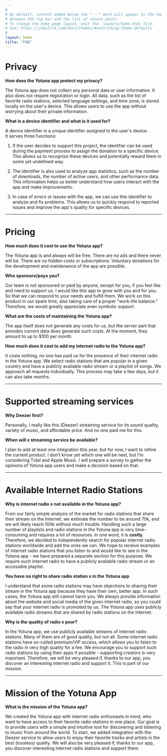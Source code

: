 ```yaml
---
#
# By default, content added below the "---" mark will appear in the home page
# between the top bar and the list of recent posts.
# To change the home page layout, edit the _layouts/home.html file.
# See: https://jekyllrb.com/docs/themes/#overriding-theme-defaults
#
layout: home
title: "FAQ"
---
```


# Privacy

**How does the Yotuna app protect my privacy?**

The Yotuna app does not collect any personal data or user information.
It also does not require registration or login.
All data, such as the list of favorite radio stations, selected language settings, and time zone, is stored locally on the user's device.
This allows users to use the app without worrying about their private information.

**What is a device identifier and what is it used for?**

A device identifier is a unique identifier assigned to the user's device.  
It serves three functions:

1. If the user decides to support this project, the identifier can be used during the payment process to assign the donation to a specific device. This allows us to recognize these devices and potentially reward them in some yet undefined way.

2. The identifier is also used to analyze app statistics, such as the number of downloads, the number of active users, and other performance data. This information helps us better understand how users interact with the app and make improvements.

3. In case of errors or issues with the app, we can use this identifier to analyze and fix problems. This allows us to quickly respond to reported issues and improve the app's quality for specific devices.

---

# Pricing

**How much does it cost to use the Yotuna app?**

The Yotuna app is and always will be free.
There are no ads and there never will be.
There are no hidden costs or subscriptions.
Voluntary donations for the development and maintenance of the app are possible.

**Who sponsors/pays you?**

Our team is not sponsored or paid by anyone, except for you, if you feel like and need to support us.
I would like this app to grow with you and for you. So that we can respond to your needs and fulfill them.
We work on this product in our spare time, also taking care of a proper "work-life balance." Therefore, we would greatly appreciate even symbolic support.

**What are the costs of maintaining the Yotuna app?**

The app itself does not generate any costs for us, but the server part that provides current data does generate such costs.
At the moment, they amount to up to $100 per month.

**How much does it cost to add my internet radio to the Yotuna app?**

It costs nothing, no one has paid us for the presence of their internet radio in the Yotuna app.
We select radio stations that are popular in a given country and have a publicly available radio stream or a playlist of songs.
We approach all requests individually. This process may take a few days, but it can also take months.

---

# Supported streaming services

**Why Deezer first?**

Personally, I really like this (Deezer) streaming service for its sound quality, variety of music, and affordable price. And no one paid me for this.

**When will x streaming service be available?**

I plan to add at least one integration this year, but for now, I want to refine the current product. I don’t know yet which one will be next, but I’m considering Tidal and Apple Music. I will prepare a survey to gather the opinions of Yotuna app users and make a decision based on that.

---

# Available Internet Radio Stations

**Why is internet radio x not available in the Yotuna app?**

From our fairly simple analysis of the market for radio stations that share their stream on the Internet, we estimate the number to be around 70k, and we will likely reach 100k without much trouble.
Handling such a large number of playlists and radio stations in the Yotuna app is very time-consuming and requires a lot of resources.
In one word, it is **costly**. Therefore, we decided to independently search for popular internet radio stations worldwide and add the ones we can.
We hope to receive examples of internet radio stations that you listen to and would like to see in the Yotuna app - we have prepared a separate section for this purpose.
We require such internet radio to have a publicly available radio stream or an accessible playlist.

**You have no right to share radio station x in the Yotuna app**

I understand that some radio stations may have objections to sharing their stream in the Yotuna app because they have their own, better app.
In such cases, the Yotuna app still cannot harm you. We always provide information about the website and social media of the given internet radio, so you could say that
your internet radio is promoted by us.
The Yotuna app uses publicly available radio streams that are shared by radio stations on the Internet.

**Why is the quality of radio x poor?**

In the Yotuna app, we use publicly available streams of internet radio stations. Many of them are of good quality, but not all.
Some internet radio stations have so-called premium/VIP access, which allows you to listen to the radio in very high quality for a fee.
We encourage you to support such radio stations by using their apps if possible - supporting creators is very important.
Therefore, we will be very pleased if, thanks to our app, you discover an interesting internet radio and support it.
This is part of our mission.

---

# Mission of the Yotuna App

**What is the mission of the Yotuna app?**

We created the Yotuna app with internet radio enthusiasts in mind, who want to have access to their favorite radio stations in one place.
Our goal is to provide users with a simple and intuitive tool for discovering and listening to music from around the world.
To start, we added integration with the Deezer service to allow users to enjoy their favorite tracks and artists in the best (lossless) quality.
We will also be very pleased if, thanks to our app, you discover interesting internet radio stations and support them.
